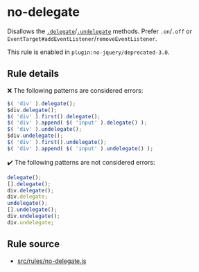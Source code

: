 # no-delegate

Disallows the [`.delegate`](https://api.jquery.com/delegate/)/[`.undelegate`](https://api.jquery.com/undelegate/) methods. Prefer `.on`/`.off` or `EventTarget#addEventListener`/`removeEventListener`.

This rule is enabled in `plugin:no-jquery/deprecated-3.0`.

## Rule details

❌ The following patterns are considered errors:
```js
$( 'div' ).delegate();
$div.delegate();
$( 'div' ).first().delegate();
$( 'div' ).append( $( 'input' ).delegate() );
$( 'div' ).undelegate();
$div.undelegate();
$( 'div' ).first().undelegate();
$( 'div' ).append( $( 'input' ).undelegate() );
```

✔️ The following patterns are not considered errors:
```js
delegate();
[].delegate();
div.delegate();
div.delegate;
undelegate();
[].undelegate();
div.undelegate();
div.undelegate;
```

## Rule source

* [src/rules/no-delegate.js](/src/rules/no-delegate.js)
